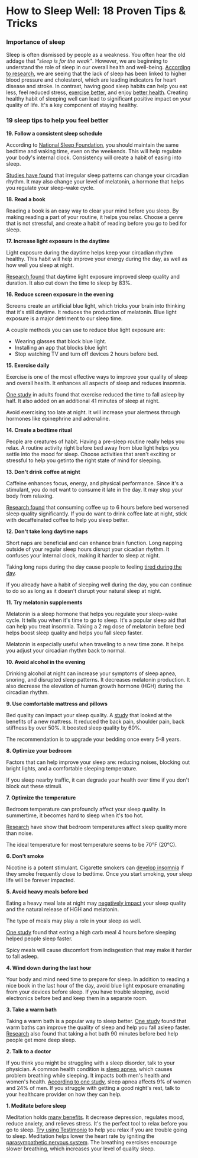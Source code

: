 # How to Sleep Well: 18 Proven Tips & Tricks

### Importance of sleep

Sleep is often dismissed by people as a weakness. You often hear the old addage that *"sleep is for the weak"*. However, we are beginning to understand the role of sleep in our overall health and well-being. [According to research](https://jcsm.aasm.org/doi/10.5664/jcsm.7176), we are seeing that the lack of sleep has been linked to higher blood pressure and cholesterol, which are leading indicators for heart disease and stroke. In contrast, having good sleep habits can help you eat less, feel reduced stress, [exercise better](https://www.ncbi.nlm.nih.gov/pubmed/8776790), and enjoy [better health](https://www.ncbi.nlm.nih.gov/pubmed/15282995). Creating healthy habit of sleeping well can lead to significant positive impact on your quality of life. It's a key component of staying healthy.

### 19 sleep tips to help you feel better


**19. Follow a consistent sleep schedule**

According to [National Sleep Foundation](https://www.sleepfoundation.org/), you should maintain the same bedtime and waking time, even on the weekends. This will help regulate your body's internal clock. Consistency will create a habit of easing into sleep. 

[Studies have found](https://www.ncbi.nlm.nih.gov/pubmed/12220314) that irregular sleep patterns can change your circadian rhythm. It may also change your level of melatonin, a hormone that helps you regulate your sleep-wake cycle. 

**18. Read a book**

Reading a book is an easy way to clear your mind before you sleep. By making reading a part of your routine, it helps you relax. Choose a genre that is not stressful, and create a habit of reading before you go to bed for sleep. 

**17. Increase light exposure in the daytime** 

Light exposure during the daytime helps keep your circadian rhythm healthy. This habit will help improve your energy during the day, as well as how well you sleep at night. 

[Research found](https://www.ncbi.nlm.nih.gov/pubmed/8340561) that daytime light exposure improved sleep quality and duration. It also cut down the time to sleep by 83%. 

**16. Reduce screen exposure in the evening**

Screens create an artificial blue light, which tricks your brain into thinking that it's still daytime. It reduces the production of melatonin. Blue light exposure is a major detriment to our sleep time. 

A couple methods you can use to reduce blue light exposure are:

- Wearing glasses that block blue light.
- Installing an app that blocks blue light
- Stop watching TV and turn off devices 2 hours before bed.

**15. Exercise daily**

Exercise is one of the most effective ways to improve your quality of sleep and overall health. It enhances all aspects of sleep and reduces insomnia. 

[One study](https://www.ncbi.nlm.nih.gov/pubmed/8980207) in adults found that exercise reduced the time to fall asleep by half. It also added on an additional 41 minutes of sleep at night. 

Avoid exercising too late at night. It will increase your alertness through hormones like epinephrine and adrenaline. 

**14. Create a bedtime ritual**

People are creatures of habit. Having a pre-sleep routine really helps you relax. A routine activity right before bed away from blue light helps you settle into the mood for sleep. Choose activities that aren't exciting or stressful to help you getinto the right state of mind for sleeping. 

**13. Don't drink coffee at night**

Caffeine enhances focus, energy, and physical performance. Since it's a stimulant, you do not want to consume it late in the day. It may stop your body from relaxing. 

[Research found](https://www.ncbi.nlm.nih.gov/pubmed/24235903) that consuming coffee up to 6 hours before bed worsened sleep quality significantly. If you do want to drink coffee late at night, stick with decaffeinated coffee to help you sleep better. 

**12. Don't take long daytime naps**

Short naps are beneficial and can enhance brain function. Long napping outside of your regular sleep hours disrupt your cicadian rhythm. It confuses your internal clock, making it harder to sleep at night. 

Taking long naps during the day cause people to feeling [tired during the day](https://www.ncbi.nlm.nih.gov/pubmed/22659474).  

If you already have a habit of sleeping well during the day, you can continue to do so as long as it doesn't disrupt your natural sleep at night. 

**11. Try melatonin supplements**

Melatonin is a sleep hormone that helps you regulate your sleep-wake cycle. It tells you when it's time to go to sleep. It's a popular sleep aid that can help you treat insomnia. Taking a 2 mg dose of melatonin before bed helps boost sleep quality and helps you fall sleep faster. 

Melatonin is especially useful when traveling to a new time zone. It helps you adjust your circadian rhythm back to normal. 

**10. Avoid alcohol in the evening**

Drinking alcohol at night can increase your symptoms of sleep apnea, snoring, and disrupted sleep patterns. It decreases melatonin production. It also decrease the elevation of human growth hormone (HGH) during the circadian rhythm.

**9. Use comfortable mattress and pillows**

Bed quality can impact your sleep quality. A [study](https://www.ncbi.nlm.nih.gov/pubmed/11896375) that looked at the benefits of a new mattress. It reduced the back pain, shoulder pain, back stiffness by over 50%. It boosted sleep quality by 60%. 

The recommendation is to upgrade your bedding once every 5-8 years. 

**8. Optimize your bedroom**

Factors that can help improve your sleep are: reducing noises, blocking out bright lights, and a comfortable sleeping temperature. 

If you sleep nearby traffic, it can degrade your health over time if you don't block out these stimuli.

**7. Optimize the temperature**

Bedroom temperature can profoundly affect your sleep quality. In summertime, it becomes hard to sleep when it's too hot. 

[Research](https://www.ncbi.nlm.nih.gov/pubmed/1811316) have show that bedroom temperatures affect sleep quality more than noise. 

The ideal temperature for most temperature seems to be 70°F (20°C). 

**6. Don't smoke**

Nicotine is a potent stimulant. Cigarette smokers can [develop insomnia](https://www.huffpost.com/entry/how-smoking-affects-sleep_n_6792954) if they smoke frequently close to bedtime. Once you start smoking, your sleep life will be forever impacted.

**5. Avoid heavy meals before bed**

Eating a heavy meal late at night may [negatively impact](https://www.ncbi.nlm.nih.gov/pubmed/22204204) your sleep quality and the natural release of HGH and melatonin. 

The type of meals may play a role in your sleep as well. 

[One study](https://www.ncbi.nlm.nih.gov/pubmed/17284739) found that eating a high carb meal 4 hours before sleeping helped people sleep faster. 

Spicy meals will cause discomfort from indisgestion that may make it harder to fall asleep. 

**4. Wind down during the last hour**

Your body and mind need time to prepare for sleep. In addition to reading a nice book in the last hour of the day, avoid blue light exposure emanating from your devices before sleep. If you have trouble sleeping, avoid electronics before bed and keep them in a separate room. 

**3. Take a warm bath**

Taking a warm bath is a popular way to sleep better. [One study](https://www.ncbi.nlm.nih.gov/pubmed/16084919) found that warm baths can improve the quality of sleep and help you fall asleep faster. [Research](https://www.ncbi.nlm.nih.gov/pubmed/10408315) also found that taking a hot bath 90 minutes before bed help people get more deep sleep. 

**2. Talk to a doctor**

If you think you might be struggling with a sleep disorder, talk to your physician. A common health condition is [sleep apnea](https://www.ncbi.nlm.nih.gov/pubmed/8464440), which causes problem breathing while sleeping. It impacts both men's health and women's health. [According to one study](https://www.ncbi.nlm.nih.gov/pubmed/8464434), sleep apnea affects 9% of women and 24% of men. If you struggle with getting a good night's rest, talk to your healthcare provider on how they can help. 

**1. Meditate before sleep**

Meditation holds [many benefits](https://testimon.io/blog/mindfulness-benefits). It decrease depression, regulates mood, reduce anxiety, and relieves stress. It's the perfect tool to relax before you go to sleep. [Try using Testimonio](https://testimon.io/) to help you relax if you are trouble going to sleep. Meditation helps lower the heart rate by igniting the [parasympathetic nervous system](https://www.psychologytoday.com/us/blog/the-mysteries-love/201503/how-deep-relaxation-affects-brain-chemistry). The breathing exercises encourage slower breathing, which increases your level of quality sleep. 






 





